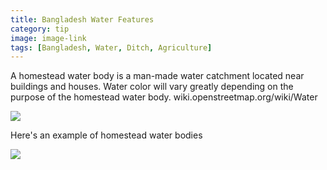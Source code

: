 ```yaml
---
title: Bangladesh Water Features
category: tip
image: image-link
tags: [Bangladesh, Water, Ditch, Agriculture]
---
```


 A homestead water body is a man-made water catchment located near buildings and houses. Water color will vary greatly depending on the purpose of the homestead water body. wiki.openstreetmap.org/wiki/Water
 
 ![](https://cloud.githubusercontent.com/assets/4990708/6421057/87f35406-be99-11e4-9e9d-d35a60a931ad.PNG)
 
  Here's an example of homestead water bodies
  
 ![](https://cloud.githubusercontent.com/assets/4990708/6421058/89e26ae0-be99-11e4-94fb-7cb54a5c28b8.PNG)
